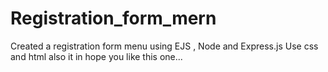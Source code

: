 # Registration_form_mern
 Created a registration form menu using EJS , Node and Express.js Use css and html also it in hope you like this one...
